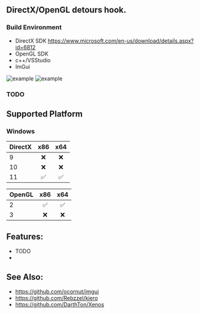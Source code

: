 ## DirectX/OpenGL  detours hook. 

### Build Environment
- DirectX SDK https://www.microsoft.com/en-us/download/details.aspx?id=6812
- OpenGL SDK
- c++/VSStudio 
- ImGui

![example](https://raw.githubusercontent.com/marlkiller/d3dhook_kiero/master/image/eg.gif)
![example](https://raw.githubusercontent.com/marlkiller/d3dhook_kiero/master/image/open_gl.jpg)

### TODO


## Supported Platform

### Windows
| DirectX                             | x86 | x64 |
| :---------------------------------- | :------: | :----: | 
| 9   |    ❌    |   ❌   | 
| 10  |    ❌    |   ❌   |
| 11  |    ✅    |   ✅   |  

| OpenGL                             | x86 | x64 |
| :---------------------------------- | :------: | :----: | 
| 2   |    ✅    |   ✅   | 
| 3  |    ❌    |   ❌   | 


## Features:
- TODO
- 


## See Also:
- https://github.com/ocornut/imgui
- https://github.com/Rebzzel/kiero
- https://github.com/DarthTon/Xenos
